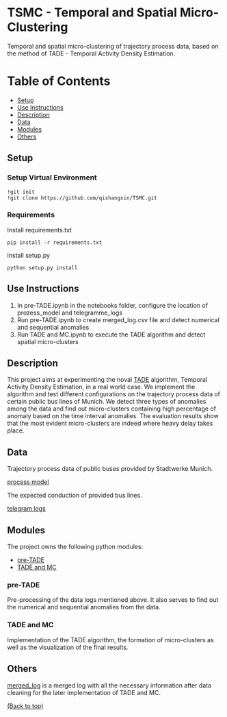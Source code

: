 # TSMC - Temporal and Spatial Micro-Clustering
Temporal and spatial micro-clustering of trajectory process data, based on the method of TADE - Temporal Activity Density Estimation.

# Table of Contents
* [Setup](#setup)
* [Use Instructions](#use-instructions)
* [Description](#description)
* [Data](*data)
* [Modules](#modules)
* [Others](#others)

## Setup

### Setup Virtual Environment
```
!git init
!git clone https://github.com/qishangxin/TSMC.git
```
### Requirements
Install requirements.txt <br />
```
pip install -r requirements.txt
```
Install setup.py <br />
```
python setup.py install
```

## Use Instructions

1. In pre-TADE.ipynb in the notebooks folder, configure the location of prozess_model and telegramme_logs
2. Run pre-TADE.ipynb to create merged_log.csv file and detect numerical and sequential anomalies
3. Run TADE and MC.ipynb to execute the TADE algorithm and detect spatial micro-clusters


## Description
This project aims at experimenting the noval [TADE](https://link.springer.com/chapter/10.1007/978-3-030-58666-9_13) algorithm, Temporal Activity Density Estimation, in a real world case. We implement the algorithm and test different configurations on the trajectory process data of certain public bus lines of Munich. We detect three types of anomalies among the data and find out micro-clusters containing high percentage of anomaly based on the time interval anomalies. The evaluation results show that the most evident micro-clusters are indeed where heavy delay takes place.


## Data
Trajectory process data of public buses provided by Stadtwerke Munich.

[process model](https://github.com/qishangxin/TSMC/blob/main/Sample%20Data%20Process%20Mining%20SWM%20LSA/prozess%20modell%20(linienverlauf).csv)

The expected conduction of provided bus lines.

[telegram logs](https://github.com/qishangxin/TSMC/blob/main/Sample%20Data%20Process%20Mining%20SWM%20LSA/telegramme%20logs.csv)

## Modules
The project owns the following python modules:

* [pre-TADE](#pre-TADE)
* [TADE and MC](#TADE-and-MC)

### pre-TADE
Pre-processing of the data logs mentioned above. It also serves to find out the numerical and sequential anomalies from the data.

### TADE and MC
Implementation of the TADE algorithm, the formation of micro-clusters as well as the visualization of the final results.


## Others
[merged_log](https://github.com/qishangxin/TSMC/blob/main/notebooks/merged_log.csv) is a merged log with all the necessary information after data cleaning for the later implementation of TADE and MC.

[(Back to top)](#table-of-contents)
